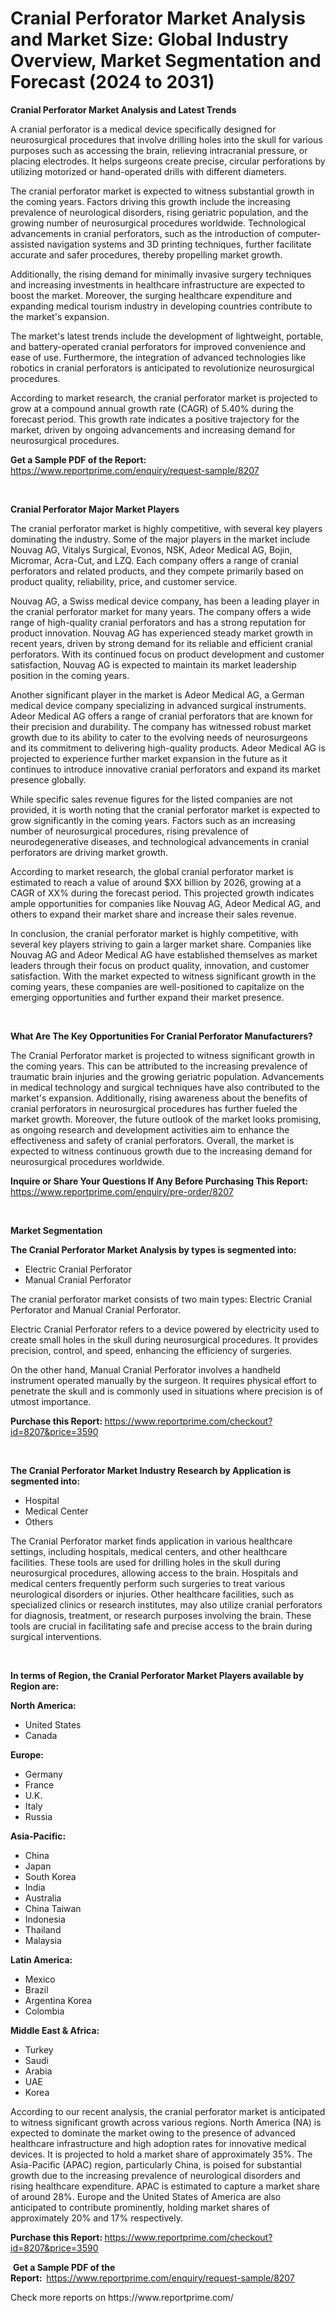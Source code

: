 <p><h1>Cranial Perforator Market Analysis and Market Size: Global Industry Overview, Market Segmentation and Forecast (2024 to 2031)</h1></p><p><strong>Cranial Perforator Market Analysis and Latest Trends</strong></p>
<p><p>A cranial perforator is a medical device specifically designed for neurosurgical procedures that involve drilling holes into the skull for various purposes such as accessing the brain, relieving intracranial pressure, or placing electrodes. It helps surgeons create precise, circular perforations by utilizing motorized or hand-operated drills with different diameters.</p><p>The cranial perforator market is expected to witness substantial growth in the coming years. Factors driving this growth include the increasing prevalence of neurological disorders, rising geriatric population, and the growing number of neurosurgical procedures worldwide. Technological advancements in cranial perforators, such as the introduction of computer-assisted navigation systems and 3D printing techniques, further facilitate accurate and safer procedures, thereby propelling market growth.</p><p>Additionally, the rising demand for minimally invasive surgery techniques and increasing investments in healthcare infrastructure are expected to boost the market. Moreover, the surging healthcare expenditure and expanding medical tourism industry in developing countries contribute to the market's expansion.</p><p>The market's latest trends include the development of lightweight, portable, and battery-operated cranial perforators for improved convenience and ease of use. Furthermore, the integration of advanced technologies like robotics in cranial perforators is anticipated to revolutionize neurosurgical procedures.</p><p>According to market research, the cranial perforator market is projected to grow at a compound annual growth rate (CAGR) of 5.40% during the forecast period. This growth rate indicates a positive trajectory for the market, driven by ongoing advancements and increasing demand for neurosurgical procedures.</p></p>
<p><strong>Get a Sample PDF of the Report:&nbsp;</strong> <a href="https://www.reportprime.com/enquiry/request-sample/8207">https://www.reportprime.com/enquiry/request-sample/8207</a></p>
<p>&nbsp;</p>
<p><strong>Cranial Perforator Major Market Players</strong></p>
<p><p>The cranial perforator market is highly competitive, with several key players dominating the industry. Some of the major players in the market include Nouvag AG, Vitalys Surgical, Evonos, NSK, Adeor Medical AG, Bojin, Micromar, Acra-Cut, and LZQ. Each company offers a range of cranial perforators and related products, and they compete primarily based on product quality, reliability, price, and customer service.</p><p>Nouvag AG, a Swiss medical device company, has been a leading player in the cranial perforator market for many years. The company offers a wide range of high-quality cranial perforators and has a strong reputation for product innovation. Nouvag AG has experienced steady market growth in recent years, driven by strong demand for its reliable and efficient cranial perforators. With its continued focus on product development and customer satisfaction, Nouvag AG is expected to maintain its market leadership position in the coming years.</p><p>Another significant player in the market is Adeor Medical AG, a German medical device company specializing in advanced surgical instruments. Adeor Medical AG offers a range of cranial perforators that are known for their precision and durability. The company has witnessed robust market growth due to its ability to cater to the evolving needs of neurosurgeons and its commitment to delivering high-quality products. Adeor Medical AG is projected to experience further market expansion in the future as it continues to introduce innovative cranial perforators and expand its market presence globally.</p><p>While specific sales revenue figures for the listed companies are not provided, it is worth noting that the cranial perforator market is expected to grow significantly in the coming years. Factors such as an increasing number of neurosurgical procedures, rising prevalence of neurodegenerative diseases, and technological advancements in cranial perforators are driving market growth.</p><p>According to market research, the global cranial perforator market is estimated to reach a value of around $XX billion by 2026, growing at a CAGR of XX% during the forecast period. This projected growth indicates ample opportunities for companies like Nouvag AG, Adeor Medical AG, and others to expand their market share and increase their sales revenue.</p><p>In conclusion, the cranial perforator market is highly competitive, with several key players striving to gain a larger market share. Companies like Nouvag AG and Adeor Medical AG have established themselves as market leaders through their focus on product quality, innovation, and customer satisfaction. With the market expected to witness significant growth in the coming years, these companies are well-positioned to capitalize on the emerging opportunities and further expand their market presence.</p></p>
<p>&nbsp;</p>
<p><strong>What Are The Key Opportunities For Cranial Perforator Manufacturers?</strong></p>
<p><p>The Cranial Perforator market is projected to witness significant growth in the coming years. This can be attributed to the increasing prevalence of traumatic brain injuries and the growing geriatric population. Advancements in medical technology and surgical techniques have also contributed to the market's expansion. Additionally, rising awareness about the benefits of cranial perforators in neurosurgical procedures has further fueled the market growth. Moreover, the future outlook of the market looks promising, as ongoing research and development activities aim to enhance the effectiveness and safety of cranial perforators. Overall, the market is expected to witness continuous growth due to the increasing demand for neurosurgical procedures worldwide.</p></p>
<p><strong>Inquire or Share Your Questions If Any Before Purchasing This Report:</strong> <a href="https://www.reportprime.com/enquiry/pre-order/8207">https://www.reportprime.com/enquiry/pre-order/8207</a></p>
<p>&nbsp;</p>
<p><strong>Market Segmentation</strong></p>
<p><strong>The Cranial Perforator Market Analysis by types is segmented into:</strong></p>
<p><ul><li>Electric Cranial Perforator</li><li>Manual Cranial Perforator</li></ul></p>
<p><p>The cranial perforator market consists of two main types: Electric Cranial Perforator and Manual Cranial Perforator. </p><p>Electric Cranial Perforator refers to a device powered by electricity used to create small holes in the skull during neurosurgical procedures. It provides precision, control, and speed, enhancing the efficiency of surgeries.</p><p>On the other hand, Manual Cranial Perforator involves a handheld instrument operated manually by the surgeon. It requires physical effort to penetrate the skull and is commonly used in situations where precision is of utmost importance.</p></p>
<p><strong>Purchase this Report:&nbsp;</strong><a href="https://www.reportprime.com/checkout?id=8207&price=3590">https://www.reportprime.com/checkout?id=8207&price=3590</a></p>
<p>&nbsp;</p>
<p><strong>The Cranial Perforator Market Industry Research by Application is segmented into:</strong></p>
<p><ul><li>Hospital</li><li>Medical Center</li><li>Others</li></ul></p>
<p><p>The Cranial Perforator market finds application in various healthcare settings, including hospitals, medical centers, and other healthcare facilities. These tools are used for drilling holes in the skull during neurosurgical procedures, allowing access to the brain. Hospitals and medical centers frequently perform such surgeries to treat various neurological disorders or injuries. Other healthcare facilities, such as specialized clinics or research institutes, may also utilize cranial perforators for diagnosis, treatment, or research purposes involving the brain. These tools are crucial in facilitating safe and precise access to the brain during surgical interventions.</p></p>
<p>&nbsp;</p>
<p><strong>In terms of Region, the Cranial Perforator Market Players available by Region are:</strong></p>
<p>
    <p> <strong> North America: </strong>
        <ul>
            <li>United States</li>
            <li>Canada</li>
        </ul>
        </p> 
    <p> <strong> Europe: </strong>
        <ul>
            <li>Germany</li>
            <li>France</li>
            <li>U.K.</li>
            <li>Italy</li>
            <li>Russia</li>
        </ul>
        </p> 
    <p> <strong> Asia-Pacific: </strong>
        <ul>
            <li>China</li>
            <li>Japan</li>
            <li>South Korea</li>
            <li>India</li>
            <li>Australia</li>
            <li>China Taiwan</li>
            <li>Indonesia</li>
            <li>Thailand</li>
            <li>Malaysia</li>
        </ul>
        </p> 
    <p> <strong> Latin America: </strong>
        <ul>
            <li>Mexico</li>
            <li>Brazil</li>
            <li>Argentina Korea</li>
            <li>Colombia</li>
        </ul>
        </p> 
    <p> <strong> Middle East & Africa: </strong>
        <ul>
            <li>Turkey</li>
            <li>Saudi</li>
            <li>Arabia</li>
            <li>UAE</li>
            <li>Korea</li>
        </ul>
    </p>
    </p>
<p><p>According to our recent analysis, the cranial perforator market is anticipated to witness significant growth across various regions. North America (NA) is expected to dominate the market owing to the presence of advanced healthcare infrastructure and high adoption rates for innovative medical devices. It is projected to hold a market share of approximately 35%. The Asia-Pacific (APAC) region, particularly China, is poised for substantial growth due to the increasing prevalence of neurological disorders and rising healthcare expenditure. APAC is estimated to capture a market share of around 28%. Europe and the United States of America are also anticipated to contribute prominently, holding market shares of approximately 20% and 17% respectively.</p></p>
<p><strong>Purchase this Report: </strong><a href="https://www.reportprime.com/checkout?id=8207&price=3590">https://www.reportprime.com/checkout?id=8207&price=3590</a></p>
<p>&nbsp;<strong>Get a Sample PDF of the Report:&nbsp;&nbsp;</strong><a href="https://www.reportprime.com/enquiry/request-sample/8207">https://www.reportprime.com/enquiry/request-sample/8207</a></p>
<p><strong></strong></p>
<p>Check more reports on https://www.reportprime.com/</p>